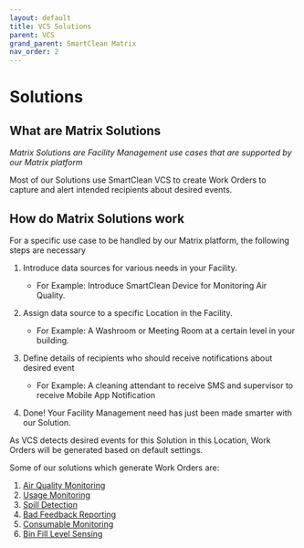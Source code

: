 ```yaml
---
layout: default
title: VCS Solutions
parent: VCS
grand_parent: SmartClean Matrix
nav_order: 2
---
```

# Solutions

## What are Matrix Solutions
*Matrix Solutions are Facility Management use cases that are supported by our Matrix platform*

Most of our Solutions use SmartClean VCS to create Work Orders to capture and alert intended recipients about 
desired events.

## How do Matrix Solutions work
For a specific use case to be handled by our Matrix platform, the following steps are necessary

1. Introduce data sources for various needs in your Facility.
   - For Example: Introduce SmartClean Device for Monitoring Air Quality.

2. Assign data source to a specific Location in the Facility.
   - For Example: A Washroom or Meeting Room at a certain level in your building.
   
3. Define details of recipients who should receive notifications about desired event
   - For Example: A cleaning attendant to receive SMS and supervisor to receive Mobile App Notification

4. Done! Your Facility Management need has just been made smarter with our Solution.

As VCS detects desired events for this Solution in this Location, Work Orders will be generated based on default settings.

Some of our solutions which generate Work Orders are:
1. [Air Quality Monitoring](/vcs_aq.html)
2. [Usage Monitoring](/vcs_pc.html)
3. [Spill Detection](/vcs_wd.html)
4. [Bad Feedback Reporting](/vcs_fd.html)
5. [Consumable Monitoring]()
6. [Bin Fill Level Sensing]()